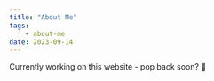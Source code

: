 ```yaml
---
title: "About Me"
tags:
    - about-me
date: 2023-09-14
---
```


Currently working on this website - pop back soon? 👀